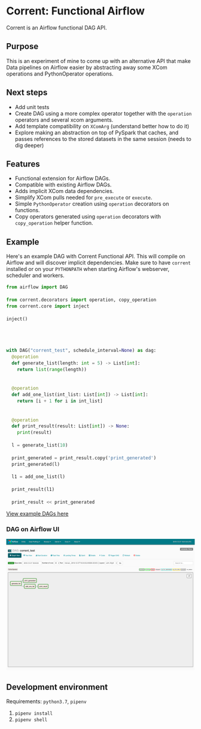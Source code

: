 # Corrent: Functional Airflow

Corrent is an Airflow functional DAG API. 

## Purpose

This is an experiment of mine to come up with an alternative API that make Data pipelines on Airflow easier by abstracting away some XCom operations and PythonOperator operations. 

## Next steps

- Add unit tests
- Create DAG using a more complex operator together with the `operation` operators and several xcom arguments.
- Add template compatibility on `XComArg` (understand better how to do it)
- Explore making an abstraction on top of PySpark that caches, and passes references to the stored datasets in the same session (needs to dig deeper)

## Features
- Functional extension for Airflow DAGs.
- Compatible with existing Airflow DAGs.
- Adds implicit XCom data dependencies.
- Simplify XCom pulls needed for `pre_execute` or `execute`.
- Simple `PythonOperator` creation using `operation` decorators on functions.
- Copy operators generated using `operation` decorators with `copy_operation` helper function.

## Example

Here's an example DAG with Corrent Functional API. This will compile on Airflow and will discover implicit dependencies. Make sure to have `corrent` installed or on your `PYTHONPATH` when starting Airflow's webserver, scheduler and workers. 

```python
from airflow import DAG

from corrent.decorators import operation, copy_operation
from corrent.core import inject

inject()




with DAG("corrent_test", schedule_interval=None) as dag:
  @operation
  def generate_list(length: int = 5) -> List[int]:
    return list(range(length))


  @operation
  def add_one_list(int_list: List[int]) -> List[int]:
    return [i + 1 for i in int_list]


  @operation
  def print_result(result: List[int]) -> None:
    print(result)

  l = generate_list(10)

  print_generated = print_result.copy('print_generated')
  print_generated(l)

  l1 = add_one_list(l)

  print_result(l1)

  print_result << print_generated
```

[View example DAGs here](dags/)

### DAG on Airflow UI

![Maintainability](docs/images/corrent_test_dag.png)

## Development environment
Requirements: `python3.7`, `pipenv`

1. `pipenv install`
2. `pipenv shell`